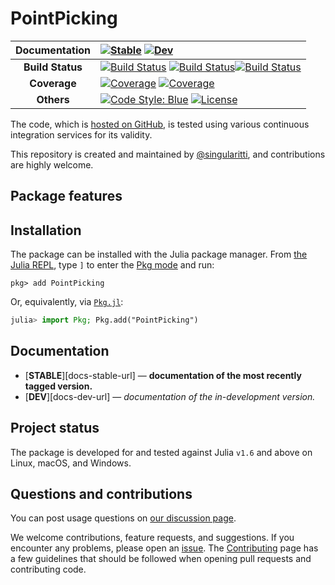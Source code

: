 # PointPicking

| **Documentation** | [![Stable](https://img.shields.io/badge/docs-stable-blue.svg)](https://singularitti.github.io/PointPicking.jl/stable/) [![Dev](https://img.shields.io/badge/docs-dev-blue.svg)](https://singularitti.github.io/PointPicking.jl/dev/)                                                                                                                                                                                                                                                                                                     |
| :---------------: | :--------------------------------------------------------------------------------------------------------------------------------------------------------------------------------------------------------------------------------------------------------------------------------------------------------------------------------------------------------------------------------------------------------------------------------------------------------------------------------------------------------------------------------------- |
| **Build Status**  | [![Build Status](https://github.com/singularitti/PointPicking.jl/actions/workflows/CI.yml/badge.svg?branch=main)](https://github.com/singularitti/PointPicking.jl/actions/workflows/CI.yml?query=branch%3Amain) [![Build Status](https://ci.appveyor.com/api/projects/status/github/singularitti/PointPicking.jl?svg=true)](https://ci.appveyor.com/project/singularitti/PointPicking-jl)[![Build Status](https://api.cirrus-ci.com/github/singularitti/PointPicking.jl.svg)](https://cirrus-ci.com/github/singularitti/PointPicking.jl) |
|   **Coverage**    | [![Coverage](https://github.com/singularitti/PointPicking.jl/badges/main/coverage.svg)](https://github.com/singularitti/PointPicking.jl/commits/main) [![Coverage](https://codecov.io/gh/singularitti/PointPicking.jl/branch/main/graph/badge.svg)](https://codecov.io/gh/singularitti/PointPicking.jl)                                                                                                                                                                                                                                  |
|    **Others**     | [![Code Style: Blue](https://img.shields.io/badge/code%20style-blue-4495d1.svg)](https://github.com/invenia/BlueStyle) [![License](https://img.shields.io/github/license/singularitti/PointPicking.jl)](https://github.com/singularitti/PointPicking.jl/blob/main/LICENSE)                                                                                                                                                                                                                                                               |

The code, which is [hosted on GitHub](https://github.com/singularitti/PointPicking.jl), is tested
using various continuous integration services for its validity.

This repository is created and maintained by
[@singularitti](https://github.com/singularitti), and contributions are highly welcome.

## Package features



## Installation

The package can be installed with the Julia package manager.
From [the Julia REPL](https://docs.julialang.org/en/v1/stdlib/REPL/), type `]` to enter
the [Pkg mode](https://docs.julialang.org/en/v1/stdlib/REPL/#Pkg-mode) and run:

```julia-repl
pkg> add PointPicking
```

Or, equivalently, via [`Pkg.jl`](https://pkgdocs.julialang.org/v1/):

```julia
julia> import Pkg; Pkg.add("PointPicking")
```

## Documentation

- [**STABLE**][docs-stable-url] — **documentation of the most recently tagged version.**
- [**DEV**][docs-dev-url] — _documentation of the in-development version._

## Project status

The package is developed for and tested against Julia `v1.6` and above on Linux, macOS, and
Windows.

## Questions and contributions

You can post usage questions on
[our discussion page](https://github.com/singularitti/PointPicking.jl/discussions).

We welcome contributions, feature requests, and suggestions. If you encounter any problems,
please open an [issue](https://github.com/singularitti/PointPicking.jl/issues).
The [Contributing](@ref) page has
a few guidelines that should be followed when opening pull requests and contributing code.
